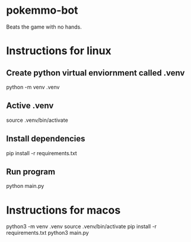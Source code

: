 # pokemmo-bot
Beats the game with no hands.

# Instructions for linux
## Create python virtual enviornment called .venv
python -m venv .venv

## Active .venv
source .venv/bin/activate

## Install dependencies
pip install -r requirements.txt

## Run program
python main.py

# Instructions for macos
python3 -m venv .venv
source .venv/bin/activate
pip install -r requirements.txt
python3 main.py